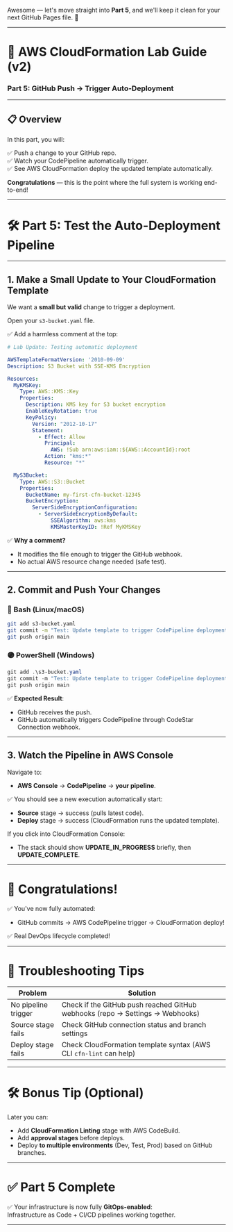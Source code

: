 Awesome — let's move straight into **Part 5**, and we'll keep it clean for your next GitHub Pages file. 🚀

---

# 📖 AWS CloudFormation Lab Guide (v2)  
### Part 5: GitHub Push → Trigger Auto-Deployment

---

## 📋 Overview

In this part, you will:

✅ Push a change to your GitHub repo.  
✅ Watch your CodePipeline automatically trigger.  
✅ See AWS CloudFormation deploy the updated template automatically.

**Congratulations** — this is the point where the full system is working end-to-end!

---

# 🛠️ Part 5: Test the Auto-Deployment Pipeline

---

## 1. Make a Small Update to Your CloudFormation Template

We want a **small but valid** change to trigger a deployment.

Open your `s3-bucket.yaml` file.

✅ Add a harmless comment at the top:

```yaml
# Lab Update: Testing automatic deployment

AWSTemplateFormatVersion: '2010-09-09'
Description: S3 Bucket with SSE-KMS Encryption

Resources:
  MyKMSKey:
    Type: AWS::KMS::Key
    Properties:
      Description: KMS key for S3 bucket encryption
      EnableKeyRotation: true
      KeyPolicy:
        Version: "2012-10-17"
        Statement:
          - Effect: Allow
            Principal:
              AWS: !Sub arn:aws:iam::${AWS::AccountId}:root
            Action: "kms:*"
            Resource: "*"

  MyS3Bucket:
    Type: AWS::S3::Bucket
    Properties:
      BucketName: my-first-cfn-bucket-12345
      BucketEncryption:
        ServerSideEncryptionConfiguration:
          - ServerSideEncryptionByDefault:
              SSEAlgorithm: aws:kms
              KMSMasterKeyID: !Ref MyKMSKey
```

✅ **Why a comment?**
- It modifies the file enough to trigger the GitHub webhook.
- No actual AWS resource change needed (safe test).

---

## 2. Commit and Push Your Changes

### 🔵 Bash (Linux/macOS)

```bash
git add s3-bucket.yaml
git commit -m "Test: Update template to trigger CodePipeline deployment"
git push origin main
```

### 🟣 PowerShell (Windows)

```powershell
git add .\s3-bucket.yaml
git commit -m "Test: Update template to trigger CodePipeline deployment"
git push origin main
```

✅ **Expected Result**:
- GitHub receives the push.
- GitHub automatically triggers CodePipeline through CodeStar Connection webhook.

---

## 3. Watch the Pipeline in AWS Console

Navigate to:
- **AWS Console** → **CodePipeline** → **your pipeline**.

✅ You should see a new execution automatically start:
- **Source** stage → success (pulls latest code).
- **Deploy** stage → success (CloudFormation runs the updated template).

If you click into CloudFormation Console:
- The stack should show **UPDATE_IN_PROGRESS** briefly, then **UPDATE_COMPLETE**.

---

# 🎯 Congratulations!

✅ You've now fully automated:

- GitHub commits → AWS CodePipeline trigger → CloudFormation deploy!

✅ Real DevOps lifecycle completed!

---

# 🧹 Troubleshooting Tips

| Problem | Solution |
|---------|----------|
| No pipeline trigger | Check if the GitHub push reached GitHub webhooks (repo → Settings → Webhooks) |
| Source stage fails | Check GitHub connection status and branch settings |
| Deploy stage fails | Check CloudFormation template syntax (AWS CLI `cfn-lint` can help) |

---

# 🛠️ Bonus Tip (Optional)

Later you can:
- Add **CloudFormation Linting** stage with AWS CodeBuild.
- Add **approval stages** before deploys.
- Deploy **to multiple environments** (Dev, Test, Prod) based on GitHub branches.

---

# ✅ Part 5 Complete

✅ Your infrastructure is now fully **GitOps-enabled**:  
Infrastructure as Code + CI/CD pipelines working together.

---
